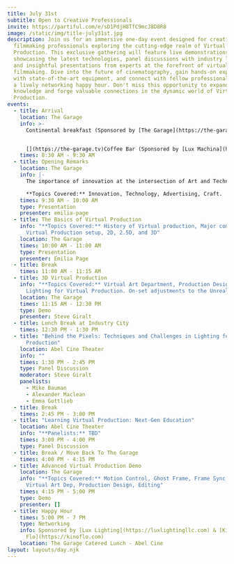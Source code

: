 ```yaml
---
title: July 31st
subtitle: Open to Creative Professionals
invite: https://partiful.com/e/sD1PdjH8TfC9mcJ8D8R8
image: /static/img/title-july31st.jpg
description: Join us for an immersive one-day event designed for creative
  filmmaking professionals exploring the cutting-edge realm of Virtual
  Production. This exclusive gathering will feature live demonstrations
  showcasing the latest technologies, panel discussions with industry leaders,
  and insightful presentations from experts at the forefront of virtual
  filmmaking. Dive into the future of cinematography, gain hands-on experience
  with state-of-the-art equipment, and connect with fellow professionals during
  a lively networking happy hour. Don't miss this opportunity to expand your
  knowledge and forge valuable connections in the dynamic world of Virtual
  Production.
events:
  - title: Arrival
    location: The Garage
    info: >-
      Continental breakfast (Sponsored by [The Garage](https://the-garage.tv)


      [](https://the-garage.tv)Coffee Bar (Sponsored by [Lux Machina](https://www.luxmc.com/))
    times: 8:30 AM - 9:30 AM
  - title: Opening Remarks
    location: The Garage
    info: |-
      The importance of innovation at the intersection of Art and Technology.

      **Topics Covered:** Innovation, Technology, Advertising, Craft.
    times: 9:30 AM - 10:00 AM
    type: Presentation
    presenter: emilia-page
  - title: The Basics of Virtual Production
    info: "**Topics Covered:** History of Virtual production, Major components of a
      Virtual Production setup, 2D, 2.5D, and 3D"
    location: The Garage
    times: 10:00 AM - 11:00 AM
    type: Presentation
    presenter: Emilia Page
  - title: Break
    times: 11:00 AM - 11:15 AM
  - title: 3D Virtual Production
    info: "**Topics Covered:** Virtual Art Department, Production Design, and
      Lighting for Virtual Production. On-set adjustments to the Unreal world"
    location: The Garage
    times: 11:15 AM - 12:30 PM
    type: Demo
    presenter: Steve Giralt
  - title: Lunch Break at Industry City
    times: 12:30 PM - 1:30 PM
  - title: "Behind the Pixels: Techniques and Challenges in Lighting for Virtual
      Production"
    location: Abel Cine Theater
    info: ""
    times: 1:30 PM - 2:45 PM
    type: Panel Discussion
    moderator: Steve Giralt
    panelists:
      - Mike Bauman
      - Alexander Maclean
      - Emma Gottlieb
  - title: Break
    times: 2:45 PM - 3:00 PM
  - title: "Learning Virtual Production: Next-Gen Education"
    location: Abel Cine Theater
    info: "**Panelists:** TBD"
    times: 3:00 PM - 4:00 PM
    type: Panel Discussion
  - title: Break / Move Back To The Garage
    times: 4:00 PM - 4:15 PM
  - title: Advanced Virtual Production Demo
    location: The Garage
    info: "**Topics Covered:** Motion Control, Ghost Frame, Frame Sync lighting,
      Virtual Art Dep, Production Design, Editing"
    times: 4:15 PM - 5:00 PM
    type: Demo
    presenter: []
  - title: Happy Hour
    times: 5:00 PM - 7 PM
    type: Networking
    info: Sponsored by [Lux Lighting](https://luxlightingllc.com) & [Kino
      Flo](https://kinoflo.com)
    location: The Garage Catered Lunch - Abel Cine
layout: layouts/day.njk
---
```

